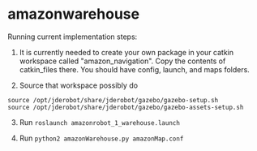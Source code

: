 # amazonwarehouse

Running current implementation steps:

1. It is currently needed to create your own package in your catkin workspace called "amazon_navigation". Copy the contents of catkin_files there. You should have config, launch, and maps folders.

2. Source that workspace
possibly do 
```
source /opt/jderobot/share/jderobot/gazebo/gazebo-setup.sh
source /opt/jderobot/share/jderobot/gazebo/gazebo-assets-setup.sh
```

3. Run ```roslaunch amazonrobot_1_warehouse.launch```

4. Run ```python2 amazonWarehouse.py amazonMap.conf```
